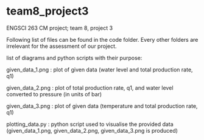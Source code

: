 # team8_project3
ENGSCI 263 CM project; team 8, project 3

Following list of files can be found in the code folder. Every other folders are irrelevant for the assessment of our project. 

list of diagrams and python scripts with their purpose:

given_data_1.png : plot of given data (water level and total production rate, q1)

given_data_2.png : plot of total production rate, q1, and water level converted to pressure (in units of bar) 

given_data_3.png : plot of given data (temperature and total production rate, q1)

plotting_data.py : python script used to visualise the provided data (given_data_1.png, given_data_2.png, given_data_3.png is produced)
